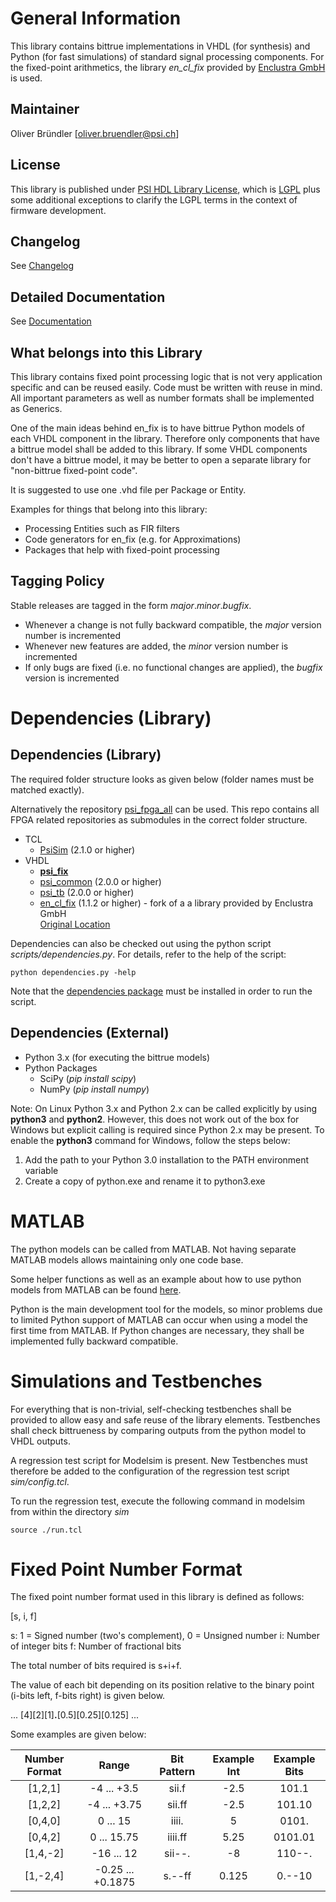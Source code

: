 # General Information

This library contains bittrue implementations in VHDL (for synthesis) and Python (for fast simulations) of standard signal processing components. For the fixed-point arithmetics, the library *en\_cl\_fix* provided by [Enclustra GmbH](www.enclustra.com) is used.

## Maintainer
Oliver Bründler [oliver.bruendler@psi.ch]

## License
This library is published under [PSI HDL Library License](License.txt), which is [LGPL](LGPL2_1.txt) plus some additional exceptions to clarify the LGPL terms in the context of firmware development.

## Changelog
See [Changelog](Changelog.md)

## Detailed Documentation
See [Documentation](doc/psi_fix.pdf)

## What belongs into this Library

This library contains fixed point processing logic that is not very application specific and can be reused easily. Code
must be written with reuse in mind. All important parameters as well as number formats shall be implemented as Generics.

One of the main ideas behind en_fix is to have bittrue Python models of each VHDL component in the library. Therefore only
components that have a bittrue model shall be added to this library. If some VHDL components don't have a bittrue model,
it may be better to open a separate library for "non-bittrue fixed-point code".

It is suggested to use one .vhd file per Package or Entity.

Examples for things that belong into this library:
* Processing Entities such as FIR filters
* Code generators for en_fix (e.g. for Approximations)
* Packages that help with fixed-point processing

## Tagging Policy
Stable releases are tagged in the form *major*.*minor*.*bugfix*. 

* Whenever a change is not fully backward compatible, the *major* version number is incremented
* Whenever new features are added, the *minor* version number is incremented
* If only bugs are fixed (i.e. no functional changes are applied), the *bugfix* version is incremented

<!-- DO NOT CHANGE FORMAT: this section is parsed to resolve dependencies -->
 
# Dependencies (Library)

## Dependencies (Library)

The required folder structure looks as given below (folder names must be matched exactly). 

Alternatively the repository [psi\_fpga\_all](https://github.com/paulscherrerinstitute/psi_fpga_all) can be used. This repo contains all FPGA related repositories as submodules in the correct folder structure.
* TCL
  * [PsiSim](https://github.com/paulscherrerinstitute/PsiSim) (2.1.0 or higher)
* VHDL
  * [**psi\_fix**](https://github.com/paulscherrerinstitute/psi_fix)
  * [psi\_common](https://github.com/paulscherrerinstitute/psi_common) (2.0.0 or higher)
  * [psi\_tb](https://github.com/paulscherrerinstitute/psi_tb) (2.0.0 or higher)
  * [en\_cl\_fix](https://github.com/paulscherrerinstitute/en_cl_fix) (1.1.2 or higher) - fork of a a library provided by Enclustra GmbH<br>[Original Location](https://github.com/enclustra/en_cl_fix)

<!-- END OF PARSED SECTION -->

Dependencies can also be checked out using the python script *scripts/dependencies.py*. For details, refer to the help of the script:

```
python dependencies.py -help
```

Note that the [dependencies package](https://github.com/paulscherrerinstitute/PsiFpgaLibDependencies) must be installed in order to run the script.

## Dependencies (External)
* Python 3.x (for executing the bittrue models)
* Python Packages
  * SciPy (*pip install scipy*)
  * NumPy (*pip install numpy*)

Note: On Linux Python 3.x and Python 2.x can be called explicitly by using **python3** and **python2**. However, this
does not work out of the box for Windows but explicit calling is required since Python 2.x may be present. To enable the
**python3** command for Windows, follow the steps below:

1. Add the path to your Python 3.0 installation to the PATH environment variable
2. Create a copy of python.exe and rename it to python3.exe

# MATLAB

The python models can be called from MATLAB. Not having separate MATLAB models allows maintaining only one code base. 

Some helper functions as well as an example about how to use python models from MATLAB can be found [here](model/matlab).

Python is the main development tool for the models, so minor problems due to limited Python support of MATLAB can occur when using a model the first time from MATLAB. If Python changes are necessary, they shall be implemented fully backward compatible.

# Simulations and Testbenches

For everything that is non-trivial, self-checking testbenches shall be provided to allow easy and safe reuse of 
the library elements. Testbenches shall check bittrueness by comparing outputs from the python model to VHDL outputs.

A regression test script for Modelsim is present. New Testbenches must therefore be added to the configuration of the 
regression test script *sim/config.tcl*.

To run the regression test, execute the following command in modelsim from within the directory *sim*

```
source ./run.tcl
```

# Fixed Point Number Format

The fixed point number format used in this library is defined as follows:

[s, i, f]

s:	1 = Signed number (two's complement), 0 = Unsigned number
i:  Number of integer bits
f:  Number of fractional bits

The total number of bits required is s+i+f. 

The value of each bit depending on its position relative to the binary point (i-bits left, f-bits right) is given below.

... [4][2][1]**.**[0.5][0.25][0.125] ...

Some examples are given below:

| Number Format | Range             | Bit Pattern  | Example Int | Example Bits |
|:-------------:|:-----------------:|:------------:|:-----------:|:------------:|
| [1,2,1]       | -4 ... +3.5       | sii.f        | -2.5        | 101.1        |
| [1,2,2]       | -4 ... +3.75      | sii.ff       | -2.5        | 101.10       |
| [0,4,0]       | 0 ... 15          | iiii.        | 5           | 0101.        |
| [0,4,2]       | 0 ... 15.75       | iiii.ff      | 5.25        | 0101.01      |
| [1,4,-2]      | -16 ... 12        | sii--.       | -8          | 110--.       |
| [1,-2,4]      | -0.25 ... +0.1875 | s.--ff       | 0.125       | 0.--10       | 



